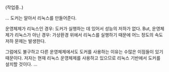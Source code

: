 (작업중..)

...
도커는 알아서 리눅스를 만들어준다.

운영체제가 리눅스인 경우: 도커가 실행하는 데 있어서 성능의 저하가 없다.
But, 운영체제가 리눅스가 아닌 경우: 가상환경 위에서 리눅스를 실행하기 때문에 어느 정도의 속도 저하 문제는 발생한다.

그럼에도 불구하고 다른 운영체제에서도 도커를 사용하는 이유는 수많은 이점들이 있기 때문이다.
저자는 현재 리눅스 운영체제를 사용하고 있으므로 리눅스 기반에서 도커를 설치할 것이다.
...